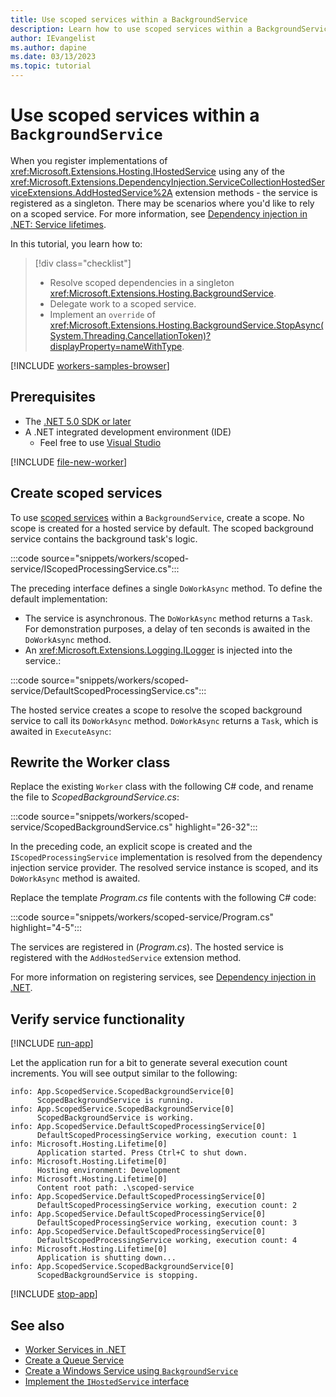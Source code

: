 ```yaml
---
title: Use scoped services within a BackgroundService
description: Learn how to use scoped services within a BackgroundService in .NET.
author: IEvangelist
ms.author: dapine
ms.date: 03/13/2023
ms.topic: tutorial
---
```


# Use scoped services within a `BackgroundService`

When you register implementations of <xref:Microsoft.Extensions.Hosting.IHostedService> using any of the <xref:Microsoft.Extensions.DependencyInjection.ServiceCollectionHostedServiceExtensions.AddHostedService%2A> extension methods - the service is registered as a singleton. There may be scenarios where you'd like to rely on a scoped service. For more information, see [Dependency injection in .NET: Service lifetimes](dependency-injection.md#service-lifetimes).

In this tutorial, you learn how to:

> [!div class="checklist"]
>
> - Resolve scoped dependencies in a singleton <xref:Microsoft.Extensions.Hosting.BackgroundService>.
> - Delegate work to a scoped service.
> - Implement an `override` of <xref:Microsoft.Extensions.Hosting.BackgroundService.StopAsync(System.Threading.CancellationToken)?displayProperty=nameWithType>.

[!INCLUDE [workers-samples-browser](includes/workers-samples-browser.md)]

## Prerequisites

- The [.NET 5.0 SDK or later](https://dotnet.microsoft.com/download/dotnet)
- A .NET integrated development environment (IDE)
  - Feel free to use [Visual Studio](https://visualstudio.microsoft.com)

<!-- ## Create a new project -->
[!INCLUDE [file-new-worker](includes/file-new-worker.md)]

## Create scoped services

To use [scoped services](dependency-injection.md#scoped) within a `BackgroundService`, create a scope. No scope is created for a hosted service by default. The scoped background service contains the background task's logic.

:::code source="snippets/workers/scoped-service/IScopedProcessingService.cs":::

The preceding interface defines a single `DoWorkAsync` method. To define the default implementation:

- The service is asynchronous. The `DoWorkAsync` method returns a `Task`. For demonstration purposes, a delay of ten seconds is awaited in the `DoWorkAsync` method.
- An <xref:Microsoft.Extensions.Logging.ILogger> is injected into the service.:

:::code source="snippets/workers/scoped-service/DefaultScopedProcessingService.cs":::

The hosted service creates a scope to resolve the scoped background service to call its `DoWorkAsync` method. `DoWorkAsync` returns a `Task`, which is awaited in `ExecuteAsync`:

## Rewrite the Worker class

Replace the existing `Worker` class with the following C# code, and rename the file to *ScopedBackgroundService.cs*:

:::code source="snippets/workers/scoped-service/ScopedBackgroundService.cs" highlight="26-32":::

In the preceding code, an explicit scope is created and the `IScopedProcessingService` implementation is resolved from the dependency injection service provider. The resolved service instance is scoped, and its `DoWorkAsync` method is awaited.

Replace the template *Program.cs* file contents with the following C# code:

:::code source="snippets/workers/scoped-service/Program.cs" highlight="4-5":::

The services are registered in (*Program.cs*). The hosted service is registered with the `AddHostedService` extension method.

For more information on registering services, see [Dependency injection in .NET](dependency-injection.md).

## Verify service functionality

[!INCLUDE [run-app](includes/run-app.md)]

Let the application run for a bit to generate several execution count increments. You will see output similar to the following:

```Output
info: App.ScopedService.ScopedBackgroundService[0]
      ScopedBackgroundService is running.
info: App.ScopedService.ScopedBackgroundService[0]
      ScopedBackgroundService is working.
info: App.ScopedService.DefaultScopedProcessingService[0]
      DefaultScopedProcessingService working, execution count: 1
info: Microsoft.Hosting.Lifetime[0]
      Application started. Press Ctrl+C to shut down.
info: Microsoft.Hosting.Lifetime[0]
      Hosting environment: Development
info: Microsoft.Hosting.Lifetime[0]
      Content root path: .\scoped-service
info: App.ScopedService.DefaultScopedProcessingService[0]
      DefaultScopedProcessingService working, execution count: 2
info: App.ScopedService.DefaultScopedProcessingService[0]
      DefaultScopedProcessingService working, execution count: 3
info: App.ScopedService.DefaultScopedProcessingService[0]
      DefaultScopedProcessingService working, execution count: 4
info: Microsoft.Hosting.Lifetime[0]
      Application is shutting down...
info: App.ScopedService.ScopedBackgroundService[0]
      ScopedBackgroundService is stopping.
```

[!INCLUDE [stop-app](includes/stop-app.md)]

## See also

- [Worker Services in .NET](workers.md)
- [Create a Queue Service](queue-service.md)
- [Create a Windows Service using `BackgroundService`](windows-service.md)
- [Implement the `IHostedService` interface](timer-service.md)
